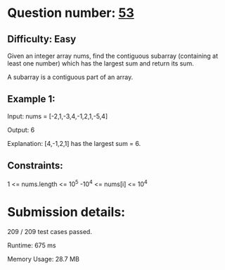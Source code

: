 # Question number: [53](https://leetcode.com/problems/maximum-subarray/)

## Difficulty: Easy
Given an integer array nums, find the contiguous subarray (containing at least one number) which has the largest sum and return its sum.

A subarray is a contiguous part of an array.

## Example 1:
Input: nums = [-2,1,-3,4,-1,2,1,-5,4]

Output: 6

Explanation: [4,-1,2,1] has the largest sum = 6.

## Constraints:
1 <= nums.length <= 10<sup>5</sup>
-10<sup>4</sup> <= nums[i] <= 10<sup>4</sup>
 
# Submission details:

209 / 209 test cases passed.

Runtime: 675 ms

Memory Usage: 28.7 MB

